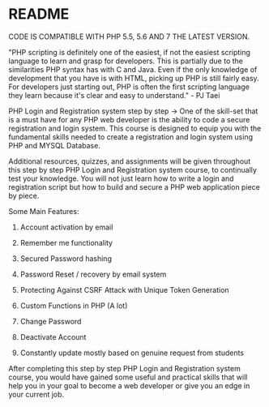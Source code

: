 # README #
CODE IS COMPATIBLE WITH PHP 5.5, 5.6 AND 7 THE LATEST VERSION.

"PHP scripting is definitely one of the easiest, if not the easiest scripting language to
learn and grasp for developers. This is partially due to the similarities PHP syntax has
with C and Java. Even if the only knowledge of development that you have is with HTML, picking
up PHP is still fairly easy. For developers just starting out, PHP is often the first
scripting language they learn because it's clear and easy to understand." - PJ Taei

PHP Login and Registration system step by step -> One of the skill-set that is a must have for any
PHP web developer is the ability to code a secure registration and login system. This course is
designed to equip you with the fundamental skills needed to create a registration and login
system using PHP and MYSQL Database.

Additional resources, quizzes, and assignments will be given throughout this step by step
PHP Login and Registration system course, to continually test your knowledge.
You will not just learn how to write a login and registration script but how to
build and secure a PHP web application piece by piece.

Some Main Features:

1. Account activation by email

2. Remember me functionality

3. Secured Password hashing

4. Password Reset / recovery by email system

5. Protecting Against CSRF Attack with Unique Token Generation

6. Custom Functions in PHP (A lot)

7. Change Password

8. Deactivate Account

9. Constantly update mostly based on genuine request from students

After completing this step by step PHP Login and Registration system course,
you would have gained some useful and practical skills that will help you in your goal
to become a web developer or give you an edge in your current job.
